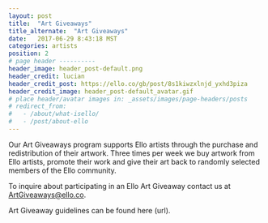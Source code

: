 ```yaml
---
layout: post
title:  "Art Giveaways"
title_alternate:  "Art Giveaways"
date:   2017-06-29 8:43:18 MST
categories: artists
position: 2
# page header ----------
header_image: header_post-default.png
header_credit: lucian
header_credit_post: https://ello.co/gb/post/8s1kiwzxlnjd_yxhd3piza
header_credit_image: header_post-default_avatar.gif
# place header/avatar images in: _assets/images/page-headers/posts
# redirect_from:
#   - /about/what-isello/
#   - /post/about-ello
---
```


Our Art Giveaways program supports Ello artists through the purchase and redistribution of their artwork. Three times per week we buy artwork from Ello artists, promote their work and give their art back to randomly selected members of the Ello community.

To inquire about participating in an Ello Art Giveaway contact us at ArtGiveaways@ello.co.

Art Giveaway guidelines can be found here (url).
